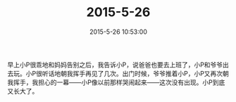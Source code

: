 ﻿---
title: 2015-5-26
date: 2015-5-26 10:53:00
tags:
categories: 爸爸
---
早上小P很乖地和妈妈告别之后，我告诉小P，说爸爸也要去上班了，小P和爷爷出去玩。小P很听话地朝我挥手再见了几次。出门时候，爷爷推着小P，小P又再次朝我挥手，我担心的一幕——小P像以前那样哭闹起来——这次没有出现。小P到底又长大了。